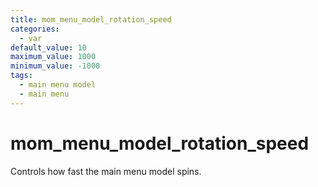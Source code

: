 ```yaml
---
title: mom_menu_model_rotation_speed
categories:
  - var
default_value: 10
maximum_value: 1000
minimum_value: -1000
tags:
  - main menu model
  - main menu
---
```


# mom_menu_model_rotation_speed

Controls how fast the main menu model spins.
